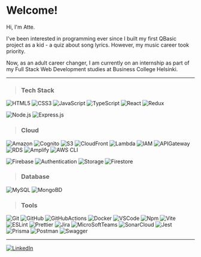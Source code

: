# Welcome!

Hi, I'm Atte.

I've been interested in programming ever since I built my first QBasic project as a kid - a quiz about song lyrics. However, my music career took priority.

Now, as an adult career changer, I am currently on an internship as part of my Full Stack Web Development studies at Business College Helsinki.

---

> ### Tech Stack

![HTML5](https://img.shields.io/badge/-HTML5-%23164949?style=flat-round&logo=html5)
![CSS3](https://img.shields.io/badge/-CSS3-%23164949?style=flat-round&logo=css3)
![JavaScript](https://img.shields.io/badge/-JavaScript-%23164949?style=flat-round&logo=javascript)
![TypeScript](https://img.shields.io/badge/-TypeScript-%23164949?style=flat-round&logo=typescript)
![React](https://img.shields.io/badge/-React-%23164949?style=flat-round&logo=react)
![Redux](https://img.shields.io/badge/-Redux-%23164949?style=flat-round&logo=redux)

![Node.js](https://img.shields.io/badge/-Node.js-%23164949?style=flat-round&logo=node.js)
![Express.js](https://img.shields.io/badge/-Express.js-%23164949?style=flat-round&logo=express)

> ### Cloud
![Amazon](https://img.shields.io/badge/-Amazon-%23164949?style=flat-round&logo=amazon)
![Cognito](https://img.shields.io/badge/-Cognito-%23164949?style=flat-round)
![S3](https://img.shields.io/badge/-S3-%23164949?style=flat-round)
![CloudFront](https://img.shields.io/badge/-CloudFront-%23164949?style=flat-round)
![Lambda](https://img.shields.io/badge/-Lambda-%23164949?style=flat-round)
![IAM](https://img.shields.io/badge/-IAM-%23164949?style=flat-round)
![APIGateway](https://img.shields.io/badge/-APIGateway-%23164949?style=flat-round)
![RDS](https://img.shields.io/badge/-RDS-%23164949?style=flat-round)
![Amplify](https://img.shields.io/badge/-Amplify-%23164949?style=flat-round)
![AWS CLI](https://img.shields.io/badge/-AWS-CLI-%23164949?style=aws-cli)

![Firebase](https://img.shields.io/badge/-Firebase-%23164949?style=flat-round&logo=firebase)
![Authentication](https://img.shields.io/badge/-Authentication-%23164949?style=flat-round)
![Storage](https://img.shields.io/badge/-Storage-%23164949?style=flat-round)
![Firestore](https://img.shields.io/badge/-Firestore-%23164949?style=flat-round)

> ### Database

![MySQL](https://img.shields.io/badge/-MySQL-%23164949?style=flat-round&logo=mysql)
![MongoBD](https://img.shields.io/badge/-MongoDB-%23164949?style=flat-round&logo=mongodb)

> ### Tools

![Git](https://img.shields.io/badge/-Git-%23164949?style=flat-round&logo=git)
![GitHub](https://img.shields.io/badge/-GitHub-%23164949?style=flat-round&logo=github)
![GitHubActions](https://img.shields.io/badge/-GitHubActions-%23164949?style=flat-round&logo=githubactions)
![Docker](https://img.shields.io/badge/-Docker-%23164949?style=flat-round&logo=docker)
![VSCode](https://img.shields.io/badge/-VSCode-%23164949?style=flat-round&logo=visualstudiocode)
![Npm](https://img.shields.io/badge/-Npm.js-%23164949?style=flat-round&logo=npm)
![Vite](https://img.shields.io/badge/-Vite-%23164949?style=flat-round&logo=vite)
![ESLint](https://img.shields.io/badge/-ESLint-%23164949?style=flat-round&logo=eslint)
![Prettier](https://img.shields.io/badge/-Prettier-%23164949?style=flat-round&logo=prettier)
![Jira](https://img.shields.io/badge/-Jira-%23164949?style=flat-round&logo=jira)
![MicroSoftTeams](https://img.shields.io/badge/-MicroSoftTeams-%23164949?style=flat-round&logo=microsoftteams)
![SonarCloud](https://img.shields.io/badge/-SounarCloud-%23164949?style=flat-round&logo=sonarcloud)
![Jest](https://img.shields.io/badge/-Jest-%23164949?style=flat-round&logo=jest)
![Prisma](https://img.shields.io/badge/-Prisma-%23164949?style=flat-round&logo=prisma)
![Postman](https://img.shields.io/badge/-Postman-%23164949?style=flat-round&logo=postman)
![Swagger](https://img.shields.io/badge/-Swagger-%23164949?style=flat-round&logo=swagger)

---

[![LinkedIn](https://img.shields.io/badge/LinkedIn-0077B5?style=for-the-badge&logo=linkedin&logoColor=white)](https://www.linkedin.com/in/aj-kivimaki/)
